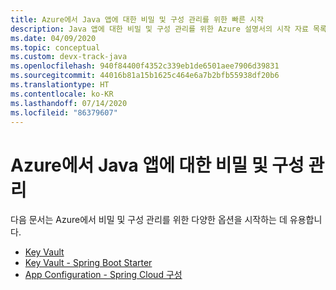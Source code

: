 ```yaml
---
title: Azure에서 Java 앱에 대한 비밀 및 구성 관리를 위한 빠른 시작
description: Java 앱에 대한 비밀 및 구성 관리를 위한 Azure 설명서의 시작 자료 목록입니다.
ms.date: 04/09/2020
ms.topic: conceptual
ms.custom: devx-track-java
ms.openlocfilehash: 940f84400f4352c339eb1de6501aee7906d39831
ms.sourcegitcommit: 44016b81a15b1625c464e6a7b2bfb55938df20b6
ms.translationtype: HT
ms.contentlocale: ko-KR
ms.lasthandoff: 07/14/2020
ms.locfileid: "86379607"
---
```

# <a name="secrets-and-configuration-management-for-java-apps-on-azure"></a>Azure에서 Java 앱에 대한 비밀 및 구성 관리

다음 문서는 Azure에서 비밀 및 구성 관리를 위한 다양한 옵션을 시작하는 데 유용합니다.

- [Key Vault](/azure/key-vault/quick-create-java)
- [Key Vault - Spring Boot Starter](/azure/developer/java/spring-framework/configure-spring-boot-starter-java-app-with-azure-key-vault)
- [App Configuration - Spring Cloud 구성](/azure/azure-app-configuration/quickstart-java-spring-app)
